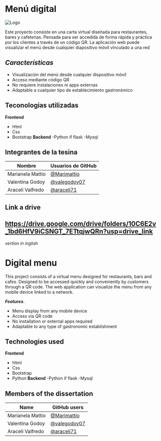 # **Menú digital**
 ![Logo](https://drive.google.com/uc?export=view&id=13uhBE_dScPFVyRxmAqfek8Gq_NqaFzM6)

Este proyecto consiste en una carta virtual diseñada para restaurantes, bares y cafeterias. Pensada para ser accedida de forma rápida y práctica por los clientes a través de un código QR. La aplicación web puede visualizar el menú desde cualquier diapositivo móvil vinculado a una red

## ***Características***
- Visualización del menú desde cualquier dispositivo móvil
- Acceso mediante código QR
- No requiere instalaciones ni apps externas
- Adaptable a cualquier tipo de establecimiento gastronómico
## Teconologias utilizadas 
**Frontend**
- Html
- Css
- Bootstrap
**Backend**
-Python if flask
-Mysql
## Integrantes de la tesina  

|     Nombre    |    Usuarios de GitHub                                      |
| ----------------- | ------------------------------------------------------------------ |
| Marianela Mattio  | [@Marimattio](https://www.github.com/Marimattio)|
| Valentina Godoy | [@valegodoy07](https://www.github.com/valegodoy07)| |
| Araceli Valfredo | [@araceli71](https://www.github.com/araceli71)| |

## Link a drive
https://drive.google.com/drive/folders/10C6E2v_1bd6HfV9iCSNGT_7ETtqjwQRn?usp=drive_link
-----------------------------------------------------------------------------------------


*vertion in inglish*
# **Digital menu**

This project consists of a virtual menu designed for restaurants, bars and cafes. Designed to be accessed quickly and conveniently by customers through a QR code. The web application can visualize the menu from any mobile device linked to a network.

***Features***.
- Menu display from any mobile device
- Access via QR code
- No installation or external apps required
- Adaptable to any type of gastronomic establishment
## Technologies used
**Frontend**
- Html
- Css
- Bootstrap
- Python
**Backend**
-Python if flask
-Mysql
## Members of the dissertation  

|     Name   |    GitHub users                                     |
| ----------------- | ------------------------------------------------------------------ |
| Marianela Mattio  | [@Marimattio](https://www.github.com/Marimattio)|
| Valentina Godoy | [@valegodoy07](https://www.github.com/valegodoy07)| |
| Araceli Valfredo | [@araceli71](https://www.github.com/araceli71)| |

